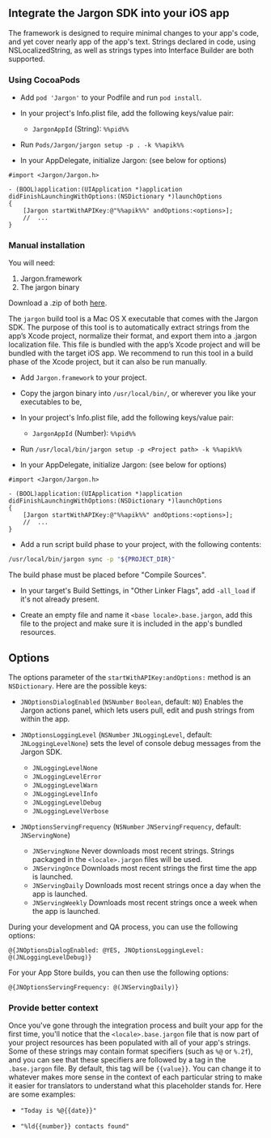 ## Integrate the Jargon SDK into your iOS app

The framework is designed to require minimal changes to your app's code, and yet cover nearly app of the app's text. Strings declared in code, using NSLocalizedString, as well as strings types into Interface Builder are both supported.

### Using CocoaPods

* Add `pod 'Jargon'` to your Podfile and run `pod install`.

* In your project's Info.plist file, add the following keys/value pair: 
    * `JargonAppId` (String): `%%pid%%`

* Run `Pods/Jargon/jargon setup -p . -k %%apik%%`

* In your AppDelegate, initialize Jargon: (see below for options)

```objc
#import <Jargon/Jargon.h>

- (BOOL)application:(UIApplication *)application didFinishLaunchingWithOptions:(NSDictionary *)launchOptions 
{   
    [Jargon startWithAPIKey:@"%%apik%%" andOptions:<options>];
    //  ...
}
```

### Manual installation

You will need:

1. Jargon.framework
2. The jargon binary


Download a .zip of both [here](https://github.com/colatris/jargon-ios-sdk/archive/master.zip).


The `jargon` build tool is a Mac OS X executable that comes with the Jargon SDK. The purpose of this tool is to automatically extract strings from the app’s Xcode project, normalize their format, and export them into a .jargon localization file. This file is bundled with the app’s Xcode project and will be bundled with the target iOS app. We recommend to run this tool in a build phase of the Xcode project, but it can also be run manually.


* Add `Jargon.framework` to your project.

* Copy the jargon binary into `/usr/local/bin/`, or wherever you like your executables to be, 

* In your project's Info.plist file, add the following keys/value pair: 
    * `JargonAppId` (Number): `%%pid%%`

* Run `/usr/local/bin/jargon setup -p <Project path> -k %%apik%%`

* In your AppDelegate, initialize Jargon: (see below for options)

```objc
#import <Jargon/Jargon.h>

- (BOOL)application:(UIApplication *)application didFinishLaunchingWithOptions:(NSDictionary *)launchOptions 
{   
    [Jargon startWithAPIKey:@"%%apik%%" andOptions:<options>];
    //  ...
}
```
   
* Add a run script build phase to your project, with the following contents:

```bash
/usr/local/bin/jargon sync -p "${PROJECT_DIR}"
```

The build phase must be placed before "Compile Sources".


* In your target's Build Settings, in "Other Linker Flags", add `-all_load` if it's not already present.


* Create an empty file and name it `<base locale>.base.jargon`, add this file to the project and make sure it is included in the app's bundled resources.


## Options

The options parameter of the `startWithAPIKey:andOptions:` method is an `NSDictionary`. Here are the possible keys:

* `JNOptionsDialogEnabled` (`NSNumber` `Boolean`, default: `NO`) Enables the Jargon actions panel, which lets users pull, edit and push strings from within the app.

* `JNOptionsLoggingLevel` (`NSNumber` `JNLoggingLevel`, default: `JNLoggingLevelNone`) sets the level of console debug messages from the Jargon SDK.

    * `JNLoggingLevelNone`
    * `JNLoggingLevelError`
    * `JNLoggingLevelWarn`
    * `JNLoggingLevelInfo`
    * `JNLoggingLevelDebug`
    * `JNLoggingLevelVerbose`

* `JNOptionsServingFrequency` (`NSNumber` `JNServingFrequency`, default: `JNServingNone`)
    * `JNServingNone` Never downloads most recent strings. Strings packaged in the `<locale>.jargon` files will be used.
    * `JNServingOnce` Downloads most recent strings the first time the app is launched.
    * `JNServingDaily` Downloads most recent strings once a day when the app is launched.
    * `JNServingWeekly` Downloads most recent strings once a week when the app is launched.


During your development and QA process, you can use the following options:

```objc
@{JNOptionsDialogEnabled: @YES, JNOptionsLoggingLevel: @(JNLoggingLevelDebug)}
```

For your App Store builds, you can then use the following options:

```objc
@{JNOptionsServingFrequency: @(JNServingDaily)}
```


### Provide better context

Once you've gone through the integration process and built your app for the first time, you'll notice that the `<locale>.base.jargon` file that is now part of your project resources has been populated with all of your app's strings. Some of these strings may contain format specifiers (such as `%@` or `%.2f`), and you can see that these specifiers are followed by a tag in the `.base.jargon` file. By default, this tag will be `{{value}}`. You can change it to whatever makes more sense in the context of each particular string to make it easier for translators to understand what this placeholder stands for. Here are some examples:
    
* `"Today is %@{{date}}"`

* `"%ld{{number}} contacts found"`


